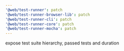 ```yaml
---
'@web/test-runner': patch
'@web/test-runner-browser-lib': patch
'@web/test-runner-cli': patch
'@web/test-runner-core': patch
'@web/test-runner-mocha': patch
---
```


expose test suite hierarchy, passed tests and duration
